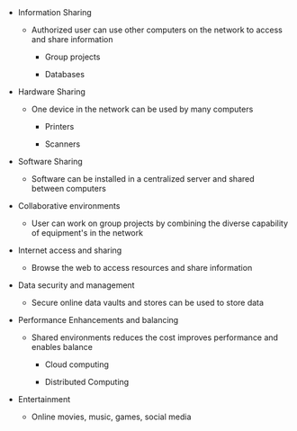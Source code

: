 
 

-   Information Sharing

    -   Authorized user can use other computers on the network to access and share information

        -   Group projects

        -   Databases


-   Hardware Sharing

    -   One device in the network can be used by many computers

        -   Printers

        -   Scanners


-   Software Sharing

    -   Software can be installed in a centralized server and shared between computers


-   Collaborative environments

    -   User can work on group projects by combining the diverse capability of equipment\'s in the network


-   Internet access and sharing

    -   Browse the web to access resources and share information


-   Data security and management

    -   Secure online data vaults and stores can be used to store data


-   Performance Enhancements and balancing

    -   Shared environments reduces the cost improves performance and enables balance

        -   Cloud computing

        -   Distributed Computing


-   Entertainment

    -   Online movies, music, games, social media